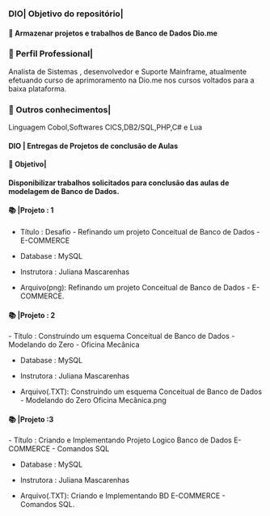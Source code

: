  <h3>
DIO| Objetivo do repositório| </h3>
<h4> 💼 Armazenar projetos e trabalhos de Banco de Dados  Dio.me
 </h4>  

<h3>  
 🌟 Perfil Professional| </h3>
   Analista de Sistemas , desenvolvedor e Suporte Mainframe, atualmente efetuando curso de aprimoramento na Dio.me nos cursos voltados para a baixa plataforma. 
    <h0></h0>
<h3>
🌟  Outros conhecimentos|</h3>
  Linguagem Cobol,Softwares CICS,DB2/SQL,PHP,C# e Lua

<h4>
 DIO | Entregas de Projetos de conclusão de Aulas
</h4> 
<h4>
🌟 Objetivo| 
</h4> 
<h4> Disponibilizar trabalhos solicitados para conclusão das aulas de modelagem de Banco de Dados.
</h4>
<h4>
📚 |Projeto    : 1
</h4>

<h4></h4> 

-  Título      : Desafio - Refinando um projeto Conceitual de Banco de Dados - E-COMMERCE

-  Database    : MySQL

-  Instrutora  : Juliana Mascarenhas
   
-  Arquivo(png): Refinando um projeto Conceitual de Banco de Dados - E-COMMERCE.

<h4>
📚 |Projeto    : 2
 </h4> 
-  Título       : Construindo um esquema Conceitual de Banco de Dados - Modelando do Zero - Oficina Mecânica

-  Database     : MySQL

-  Instrutora   : Juliana Mascarenhas
   
-  Arquivo(.TXT): Construindo um esquema Conceitual de Banco de Dados - Modelando do Zero Oficina Mecânica.png

<h4>
📚 |Projeto    :3
 </h4> 
-  Título       : Criando e Implementando Projeto Logico Banco de Dados E-COMMERCE - Comandos SQL

-  Database     : MySQL

-  Instrutora   : Juliana Mascarenhas
   
-  Arquivo(.TXT): Criando e Implementando BD E-COMMERCE - Comandos SQL.
